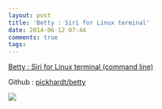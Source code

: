 ```yaml
---
layout: post
title: 'Betty : Siri for Linux terminal'
date: 2014-06-12 07:44
comments: true
tags: 
---
```

[Betty : Siri for Linux terminal (command line)](http://ultimate-solution.com.pk/2014/06/betty-siri-for-linux-terminal-command-line/)

Github : [pickhardt/betty](https://github.com/pickhardt/betty)

![](http://ultimate-solution.com.pk/wp-content/uploads/2014/06/betty-terminal-linux-siri1.jpg)